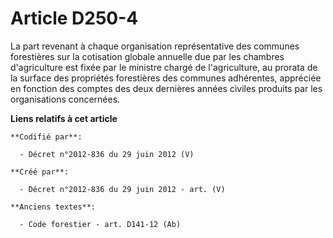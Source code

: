 # Article D250-4

La part revenant à chaque organisation représentative des communes forestières sur la cotisation globale annuelle due par les
chambres d'agriculture est fixée par le ministre chargé de l'agriculture, au prorata de la surface des propriétés forestières
des communes adhérentes, appréciée en fonction des comptes des deux dernières années civiles produits par les organisations
concernées.

**Liens relatifs à cet article**

	**Codifié par**:

	  - Décret n°2012-836 du 29 juin 2012 (V)

	**Créé par**:

	  - Décret n°2012-836 du 29 juin 2012 - art. (V)

	**Anciens textes**:

	  - Code forestier - art. D141-12 (Ab)
